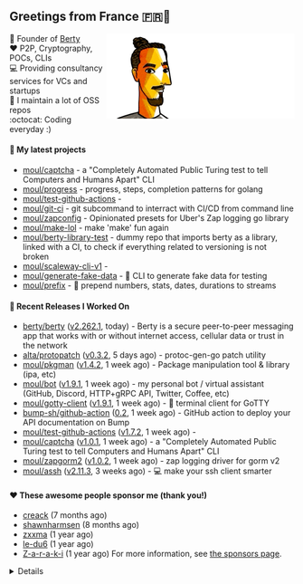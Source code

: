 ## Greetings from France 🇫🇷👋

<img align="right" src="https://raw.githubusercontent.com/moul/moul/master/contribute.gif">

:hammer: Founder of [Berty](https://github.com/berty)<br/>
:heart: P2P, Cryptography, POCs, CLIs<br/>
:computer: Providing consultancy services for VCs and startups<br/> 
:construction: I maintain a lot of OSS repos<br/>
:octocat: Coding everyday :)<br/>

#### 🌱 My latest projects

- [moul/captcha](https://github.com/moul/captcha) - a &#34;Completely Automated Public Turing test to tell Computers and Humans Apart&#34; CLI
- [moul/progress](https://github.com/moul/progress) - progress, steps, completion patterns for golang
- [moul/test-github-actions](https://github.com/moul/test-github-actions) - 
- [moul/git-ci](https://github.com/moul/git-ci) - git subcommand to interract with CI/CD from command line
- [moul/zapconfig](https://github.com/moul/zapconfig) - Opinionated presets for Uber&#39;s Zap logging go library
- [moul/make-lol](https://github.com/moul/make-lol) - make &#39;make&#39; fun again
- [moul/berty-library-test](https://github.com/moul/berty-library-test) - dummy repo that imports berty as a library, linked with a CI, to check if everything related to versioning is not broken
- [moul/scaleway-cli-v1](https://github.com/moul/scaleway-cli-v1) - 
- [moul/generate-fake-data](https://github.com/moul/generate-fake-data) - 🧬 CLI to generate fake data for testing
- [moul/prefix](https://github.com/moul/prefix) - 🔴 prepend numbers, stats, dates, durations to streams

#### 🔭 Recent Releases I Worked On
- [berty/berty](https://github.com/berty/berty) ([v2.262.1](https://github.com/berty/berty/releases/tag/v2.262.1), today) - Berty is a secure peer-to-peer messaging app that works with or without internet access, cellular data or trust in the network
- [alta/protopatch](https://github.com/alta/protopatch) ([v0.3.2](https://github.com/alta/protopatch/releases/tag/v0.3.2), 5 days ago) - protoc-gen-go patch utility
- [moul/pkgman](https://github.com/moul/pkgman) ([v1.4.2](https://github.com/moul/pkgman/releases/tag/v1.4.2), 1 week ago) - Package manipulation tool &amp; library (ipa, etc)
- [moul/bot](https://github.com/moul/bot) ([v1.9.1](https://github.com/moul/bot/releases/tag/v1.9.1), 1 week ago) - my personal bot / virtual assistant (GitHub, Discord, HTTP&#43;gRPC API, Twitter, Coffee, etc)
- [moul/gotty-client](https://github.com/moul/gotty-client) ([v1.9.1](https://github.com/moul/gotty-client/releases/tag/v1.9.1), 1 week ago) - :wrench: terminal client for GoTTY
- [bump-sh/github-action](https://github.com/bump-sh/github-action) ([0.2](https://github.com/bump-sh/github-action/releases/tag/0.2), 1 week ago) - GitHub action to deploy your API documentation on Bump
- [moul/test-github-actions](https://github.com/moul/test-github-actions) ([v1.7.2](https://github.com/moul/test-github-actions/releases/tag/v1.7.2), 1 week ago) - 
- [moul/captcha](https://github.com/moul/captcha) ([v1.0.1](https://github.com/moul/captcha/releases/tag/v1.0.1), 1 week ago) - a &#34;Completely Automated Public Turing test to tell Computers and Humans Apart&#34; CLI
- [moul/zapgorm2](https://github.com/moul/zapgorm2) ([v1.0.2](https://github.com/moul/zapgorm2/releases/tag/v1.0.2), 1 week ago) - zap logging driver for gorm v2
- [moul/assh](https://github.com/moul/assh) ([v2.11.3](https://github.com/moul/assh/releases/tag/v2.11.3), 3 weeks ago) - :computer: make your ssh client smarter


#### ❤️ These awesome people sponsor me (thank you!)

- [creack](https://github.com/creack) (7 months ago)
- [shawnharmsen](https://github.com/shawnharmsen) (8 months ago)
- [zxxma](https://github.com/zxxma) (1 year ago)
- [le-du6](https://github.com/le-du6) (1 year ago)
- [Z-a-r-a-k-i](https://github.com/Z-a-r-a-k-i) (1 year ago)
For more information, see [the sponsors page](https://github.com/sponsors/moul/).

<details>
  <h4>👷 Check out what I'm currently working on</h4>
  <ul>
  
  <li><a href="https://github.com/moul/moul.io">moul/moul.io</a> - sources of https://moul.io -&gt; website companion for vanity go modules (today)</li>
  <li><a href="https://github.com/moul/golang-repo-template">moul/golang-repo-template</a> - A template for creating new Golang &#43; Docker &#43; Canonical Domain &#43; Badges &#43; Renovate &#43; Golangci &#43; Goreleaser &#43; CircleCI &#43; ... (today)</li>
  <li><a href="https://github.com/pathwar/pathwar">pathwar/pathwar</a> - ☠️ The Pathwar Project ☠️ (1 day ago)</li>
  <li><a href="https://github.com/berty/berty">berty/berty</a> - Berty is a secure peer-to-peer messaging app that works with or without internet access, cellular data or trust in the network (2 days ago)</li>
  <li><a href="https://github.com/berty/community">berty/community</a> - Berty Planning, Management &amp; Coordination threads (2 days ago)</li>
  <li><a href="https://github.com/moul/depviz">moul/depviz</a> - 👓 dependency visualizer for GitHub &amp; GitLab (a.k.a., &#34;auto-roadmap&#34;) (2 days ago)</li>
  <li><a href="https://github.com/moul/generate-fake-data">moul/generate-fake-data</a> - 🧬 CLI to generate fake data for testing (4 days ago)</li>
  <li><a href="https://github.com/moul/pkgman">moul/pkgman</a> - Package manipulation tool &amp; library (ipa, etc) (1 week ago)</li>
  <li><a href="https://github.com/moul/zapgorm2">moul/zapgorm2</a> - zap logging driver for gorm v2 (1 week ago)</li>
  <li><a href="https://github.com/moul/dl">moul/dl</a> - Static binary downloader that can find a writable directory in the $PATH (1 week ago)</li>
  </ul>

  <h4>📜 Recent blog posts</h4>
  <ul>
  
  <li><a href="https://manfred.life/pp2p8-berty-news/">Paris P2P #8 - Last News from Berty</a> (11 months ago)</li>
  <li><a href="https://manfred.life/feeling-lucky/">Feeling Lucky</a> (1 year ago)</li>
  <li><a href="https://manfred.life/oss-challenges-slides/">Challenges of Open-Source (presentation)</a> (1 year ago)</li>
  <li><a href="https://manfred.life/oss-challenges/">Challenges of Open-Source</a> (1 year ago)</li>
  <li><a href="https://manfred.life/stay-flexible/">Flexibility in Project Development</a> (1 year ago)</li>
  </ul>

  <h4>📓 Gists I wrote</h4>
  <ul>
  <li><a href="https://gist.github.com/2dd66ce9133e6585040122d563afa039">github-other-repos.md</a> (6 months ago)</li>
  <li><a href="https://gist.github.com/3d9a81083861a2bb2a04b80dad79bb68">Yo! 👋👋</a> (9 months ago)</li>
  <li><a href="https://gist.github.com/0d8a8e72d07e7d461bdc9c243893fcc7">Caching-friendly Makefile Rule to use Protoc within Docker</a> (1 year ago)</li>
  <li><a href="https://gist.github.com/aa5e556280763727eab9d6dcd77e2110">poor man&#39;s ipfs pin</a> (1 year ago)</li>
  
  </ul>

  <h4>👯 Check out some of my recent followers</h4>
  <ul>
  
  <li><a href="https://github.com/wrhall">wrhall</a>
  <li><a href="https://github.com/magictour">magictour</a>
  <li><a href="https://github.com/VoidedMuse">VoidedMuse</a>
  <li><a href="https://github.com/kavishgr">kavishgr</a>
  <li><a href="https://github.com/Velovo">Velovo</a>
  </ul>

  <h4>💬 Feedback</h4>

  <p>
    If you use one of my projects, I'd love to hear from you!
    Don't be shy and let me know what you liked and what needs being improved.
    Got an issue? Open a ticket, I don't bite and will try my best to help!
  </p>

  <h4>📫 How to reach me</h4>
  <ul>
    <li>Twitter: <a href="https://twitter.com/moul">https://twitter.com/moul</a></li>
    <li>Blog: <a href="https://manfred.life/">https://manfred.life/</a></li>
  </ul>

  <hr />

  <summary>Details</summary>
  <img src="https://img.shields.io/badge/📦%20%20release-experimental-blue"/>
  <img src="https://img.shields.io/badge/coverage-@moul%20is%20unstable-red?logo=codecov"/>
  <img src="https://img.shields.io/badge/👤%20%20mood-👍%20👍%20👍-black"/>
  <img src="https://img.shields.io/badge/🌐%20%20country-France%20🇫🇷-pink"/>
  

  <hr />

  <img src="https://github-readme-stats.vercel.app/api?username=moul&count_private=true&show_icons=true"/>

 <details><summary>Click!</summary> <details><summary>Click!</summary> <details><summary>Click!</summary> <details><summary>Click!</summary> <details><summary>Click!</summary> <details><summary>Click!</summary> <details><summary>Click!</summary> <details><summary>Click!</summary> <details><summary>Click!</summary> <details><summary>Click!</summary> <details><summary>Click!</summary> <details><summary>Click!</summary> <details><summary>Click!</summary> <details><summary>Click!</summary> <details><summary>Click!</summary> <details><summary>Click!</summary> <details><summary>Click!</summary> <details><summary>Click!</summary> <details><summary>Click!</summary> <details><summary>Click!</summary> <details><summary>Click!</summary> <details><summary>Click!</summary> Thank you 😎 </details> </details> </details> </details> </details> </details> </details> </details> </details> </details> </details> </details> </details> </details> </details> </details> </details> </details> </details> </details> </details> </details>
</details>
